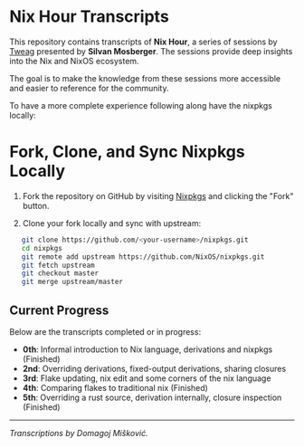 # Nix Hour Transcripts

This repository contains transcripts of **Nix Hour**, a series of sessions by 
[Tweag](https://www.tweag.io/) presented by **Silvan Mosberger**. The sessions 
provide deep insights into the Nix and NixOS ecosystem.

The goal is to make the knowledge from these sessions more accessible and easier 
to reference for the community.

To have a more complete experience following along have the nixpkgs locally:

# Fork, Clone, and Sync Nixpkgs Locally

1. Fork the repository on GitHub by visiting [Nixpkgs](https://github.com/NixOS/nixpkgs) and clicking the "Fork" button.

2. Clone your fork locally and sync with upstream:

```bash
   git clone https://github.com/<your-username>/nixpkgs.git
   cd nixpkgs
   git remote add upstream https://github.com/NixOS/nixpkgs.git
   git fetch upstream
   git checkout master
   git merge upstream/master
```

## Current Progress

Below are the transcripts completed or in progress:

- **0th**: Informal introduction to Nix language, derivations and nixpkgs (Finished)
- **2nd**: Overriding derivations, fixed-output derivations, sharing closures
- **3rd**: Flake updating, nix edit and some corners of the nix language
- **4th**: Comparing flakes to traditional nix (Finished)
- **5th**: Overriding a rust source, derivation internally, closure inspection (Finished)
---

*Transcriptions by Domagoj Mišković.*
